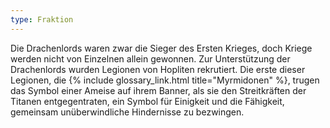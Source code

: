 ```yaml
---
type: Fraktion
---
```


Die Drachenlords waren zwar die Sieger des Ersten Krieges, doch Kriege werden
nicht von Einzelnen allein gewonnen. Zur Unterstützung der Drachenlords wurden
Legionen von Hopliten rekrutiert. Die erste dieser Legionen, die {% include glossary_link.html title="Myrmidonen" %},
trugen das Symbol einer Ameise auf ihrem Banner, als sie den Streitkräften der
Titanen entgegentraten, ein Symbol für Einigkeit und die Fähigkeit, gemeinsam
unüberwindliche Hindernisse zu bezwingen.
